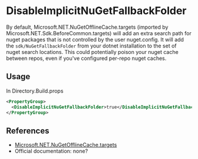 # DisableImplicitNuGetFallbackFolder

By default, Microsoft.NET.NuGetOfflineCache.targets (imported by Microsoft.NET.Sdk.BeforeCommon.targets) will add an extra search path for nuget packages that is not controlled by the user nuget.config. It will add the `sdk/NuGetFallbackFolder` from your dotnet installation to the set of nuget search locations. This could potentially poison your nuget cache between repos, even if you've configured per-repo nuget caches.


## Usage

In Directory.Build.props

```xml
<PropertyGroup>
  <DisableImplicitNuGetFallbackFolder>true</DisableImplicitNuGetFallbackFolder>
</PropertyGroup>
```

## References
- [Microsoft.NET.NuGetOfflineCache.targets](https://github.com/dotnet/sdk/blob/main/src/Tasks/Microsoft.NET.Build.Tasks/targets/Microsoft.NET.NuGetOfflineCache.targets)
- Official documentation: none?